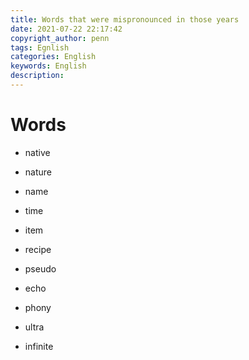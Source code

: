 ```yaml
---
title: Words that were mispronounced in those years
date: 2021-07-22 22:17:42
copyright_author: penn
tags: Egnlish
categories: English
keywords: English
description: 
---
```




# Words

- native

- nature

- name

- time
- item
- recipe
- pseudo
- echo
- phony
- ultra
- infinite

